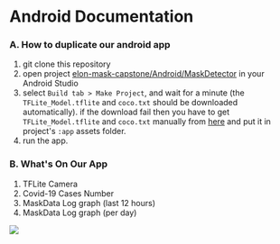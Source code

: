 # Android Documentation

### A. How to duplicate our android app
1. git clone this repository
2. open project [elon-mask-capstone/Android/MaskDetector](https://github.com/ArtzS/elon-mask-capstone/tree/main/Android/MaskDetector) in your Android Studio
3. select `Build tab > Make Project`, and wait for a minute (the `TFLite_Model.tflite` and `coco.txt` should be downloaded automatically). if the download fail then you have to get `TFLite_Model.tflite` and `coco.txt` manually from [here](https://drive.google.com/file/d/10wp5v2aw8lVLLdQ0072JxyAc5BDIqZJ-/view?usp=sharing) and put it in project's `:app` assets folder.
4. run the app.

### B. What's On Our App
1. TFLite Camera
2. Covid-19 Cases Number
3. MaskData Log graph (last 12 hours)
4. MaskData Log graph (per day)

![](https://cdn.discordapp.com/attachments/831895429985468440/852079666830901248/Screenshot_20210609-135750_Mask_Detector.jpg)
